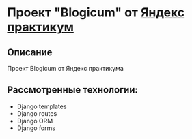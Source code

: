 # Проект "Blogicum" от [Яндекс практикум](https://practicum.yandex.ru/)

## Описание
Проект Blogicum от Яндекс практикума

## Рассмотренные технологии:
* Django templates
* Django routes
* Django ORM
* Django forms

